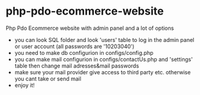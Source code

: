 # php-pdo-ecommerce-website
Php Pdo Ecommerce website with admin panel and a lot of options  


* you can look SQL folder and look 'users' table to log in the admin panel or user account (all passwords are '10203040')
* you need to make db configurion in configs/config.php
* you can make mail configurion in configs/contactUs.php and 'settings' table then change mail adresses&mail passwords
* make sure your mail provider give access to third party etc. otherwise you cant take or send mail
* enjoy it!
